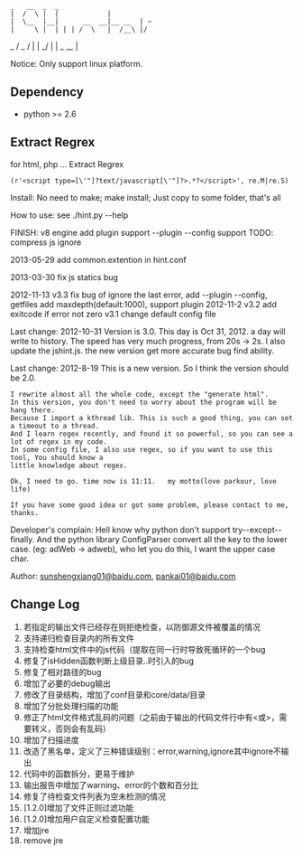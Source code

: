     _   __  _  _
    |  /  \ |  |            |
    |  \__  |__|      __  __|__ __  | ~
    |     \ |  | | | /  \   |  /__\ |/
 \_ /  \_ / |  | \_/ |  |   \_ \__  |
 

Notice: Only support linux platform.

## Dependency
* python >= 2.6

## Extract Regrex
for html, php ... Extract Regrex

	(r'<script type=[\'"]?text/javascript[\'"]?>.*?</script>', re.M|re.S)

Install:
    No need to make; make install; Just copy to some folder, that's all

How to use:
    see ./hint.py --help
    
FINISH:
    v8 engine add
    plugin support
    --plugin --config support
TODO:
    compress js ignore

2013-05-29
    add common.extention in hint.conf
    
2013-03-30
    fix js statics bug

2012-11-13
    v3.3 fix bug of ignore the last error, add --plugin --config, getfiles add maxdepth(default:1000), support plugin
2012-11-2
    v3.2 add exitcode if error not zero
    v3.1 change default config file


Last change: 2012-10-31
    Version is 3.0.
    This day is Oct 31, 2012. a day will write to history. 
        The speed has very much progress, from 20s -> 2s.
        I also update the jshint.js. the new version get more accurate bug find ability.

Last change: 2012-8-19
    This is a new version. So I think the version should be 2.0.
    
    I rewrite almost all the whole code, except the "generate html".
    In this version, you don't need to worry about the program will be hang there.
    Because I import a kthread lib. This is such a good thing, you can set a timeout to a thread.
    And I learn regex recently, and found it so powerful, so you can see a lot of regex in my code.
    In some config file, I also use regex, so if you want to use this tool, You should know a
    little knowledge about regex.

    Ok, I need to go. time now is 11:11.   my motto(love parkour, love life)

    If you have some good idea or got some problem, please contact to me, thanks.

Developer's complain:
    Hell know why python don't support try--except--finally.
    And the python library ConfigParser convert all the key to the lower case. (eg: adWeb -> adweb),
    who let you do this, I want the upper case char.

Author:
    sunshengxiang01@baidu.com, pankai01@baidu.com


## Change Log
1. 若指定的输出文件已经存在则拒绝检查，以防御源文件被覆盖的情况
2. 支持递归检查目录内的所有文件
3. 支持检查html文件中的js代码（提取<script>标签内的代码）
4. 修复了<script></script>在同一行时导致死循环的一个bug
5. 修复了isHidden函数判断上级目录..时引入的bug
6. 修复了相对路径的bug
7. 增加了必要的debug输出
8. 修改了目录结构，增加了conf目录和core/data/目录
9. 增加了分批处理扫描的功能
10. 修正了html文件格式乱码的问题（之前由于输出的代码文件行中有<或>，需要转义，否则会有乱码）
11. 增加了扫描进度
12. 改造了黑名单，定义了三种错误级别：error,warning,ignore其中ignore不输出
13. 代码中的函数拆分，更易于维护
14. 输出报告中增加了warning、error的个数和百分比
15. 修复了待检查文件列表为空未检测的情况
16. [1.2.0]增加了文件正则过滤功能
17. [1.2.0]增加用户自定义检查配置功能
18. 增加jre
19. remove jre

